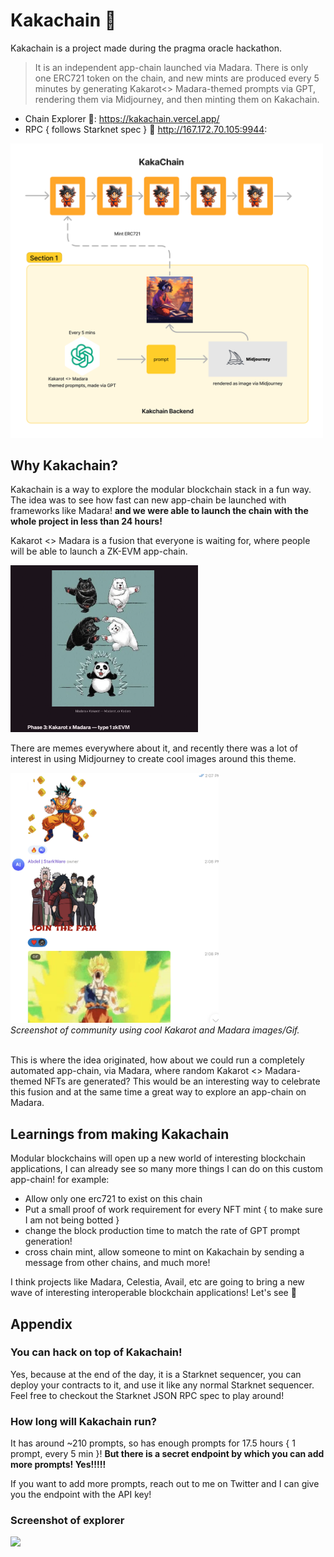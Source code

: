 # Kakachain 🥷

Kakachain is a project made during the pragma oracle hackathon.

> It is an independent app-chain launched via Madara. There is only one ERC721 token on the chain, and new mints are produced every 5 minutes by generating Kakarot<> Madara-themed prompts via GPT, rendering them via Midjourney, and then minting them on Kakachain.

- Chain Explorer 🔎: https://kakachain.vercel.app/
- RPC { follows Starknet spec } 📡 http://167.172.70.105:9944:

<img src="./assets/process.png" width="500px" />

## Why Kakachain?

Kakachain is a way to explore the modular blockchain stack in a fun way. The idea was to see how fast can new app-chain be launched with frameworks like Madara! **and we were able to launch the chain with the whole project in less than 24 hours!**

Kakarot <> Madara is a fusion that everyone is waiting for, where people will be able to launch a ZK-EVM app-chain.

<img src="./assets/kakarot%3C%3EMadara.png" width="300px" > 


There are memes everywhere about it, and recently there was a lot of interest in using Midjourney to create cool images around this theme.

<img src="./assets/meme_screenshot.png" height="400px"/>
<br/>
<i>Screenshot of community using cool Kakarot and Madara images/Gif.</i>
<br/>
<br/>

This is where the idea originated, how about we could run a completely automated app-chain, via Madara, where random Kakarot <> Madara-themed NFTs are generated? This would be an interesting way to celebrate this fusion and at the same time a great way to explore an app-chain on Madara.

## Learnings from making Kakachain

Modular blockchains will open up a new world of interesting blockchain applications, I can already see so many more things I can do on this custom app-chain! for example:
- Allow only one erc721 to exist on this chain
- Put a small proof of work requirement for every NFT mint { to make sure I am not being botted }
- change the block production time to match the rate of GPT prompt generation!
- cross chain mint, allow someone to mint on Kakachain by sending a message from other chains, and much more!

I think projects like Madara, Celestia, Avail, etc are going to bring a new wave of interesting interoperable blockchain applications! Let's see 🤞

## Appendix

### You can hack on top of Kakachain!

Yes, because at the end of the day, it is a Starknet sequencer, you can deploy your contracts to it, and use it like any normal Starknet sequencer. Feel free to checkout the Starknet JSON RPC spec to play around!

### How long will Kakachain run?

It has around ~210 prompts, so has enough prompts for 17.5 hours { 1 prompt, every 5 min }! **But there is a secret endpoint by which you can add more prompts! Yes!!!!!**

If you want to add more prompts, reach out to me on Twitter and I can give you the endpoint with the API key!

### Screenshot of explorer 

<img src="./assets//screenshot.png" height="500px" />
